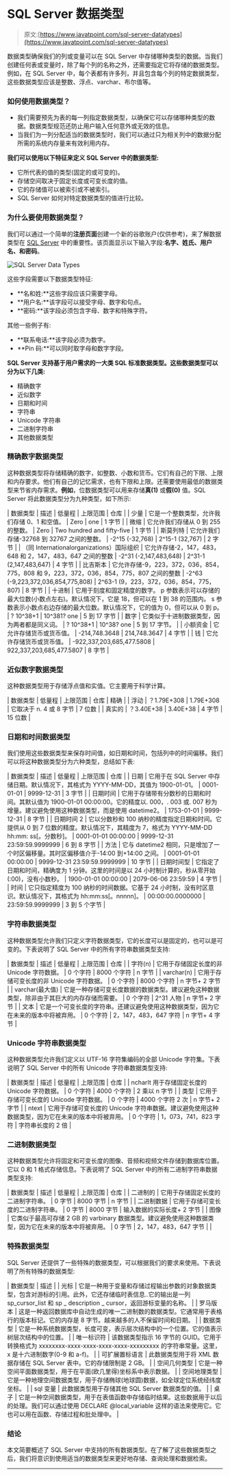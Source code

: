 # SQL Server 数据类型

> 原文:[https://www.javatpoint.com/sql-server-datatypes](https://www.javatpoint.com/sql-server-datatypes)

数据类型确保我们的列或变量可以在 SQL Server 中存储哪种类型的数据。当我们创建任何表或变量时，除了每个列的名称之外，还需要指定它将存储的数据类型。例如，在 SQL Server 中，每个表都有许多列，并且包含每个列的特定数据类型，这些数据类型应该是整数、浮点、varchar、布尔值等。

### 如何使用数据类型？

*   我们需要预先为表的每一列指定数据类型，以确保它可以存储哪种类型的数据。数据类型规范还防止用户输入任何意外或无效的信息。
*   当我们为一列分配适当的数据类型时，我们可以通过只为相关列中的数据分配所需的系统内存量来有效利用内存。

**我们可以使用以下特征来定义 SQL Server 中的数据类型:**

*   它所代表的值的类型(固定的或可变的)。
*   存储空间取决于固定长度或可变长度的值。
*   它的存储值可以被索引或不被索引。
*   SQL Server 如何对特定数据类型的值进行比较。

### 为什么要使用数据类型？

我们可以通过一个简单的**注册页面**创建一个新的谷歌账户(仅供参考)，来了解数据类型在 [SQL Server](https://www.javatpoint.com/sql-server-tutorial) 中的重要性。该页面显示以下输入字段:**名字、姓氏、用户名、**和**密码**。

![SQL Server Data Types](../Images/85f9a6b1ddfe0ecd1e8b2ba5a97ded20.png)

这些字段需要以下数据类型特征:

*   **名和姓:**这些字段应该只需要字母。
*   **用户名:**该字段可以接受字母、数字和句点。
*   **密码:**该字段必须包含字母、数字和特殊字符。

其他一些例子有:

*   **联系电话:**该字段必须为数字。
*   **Pin 码:**可以同时取字母和数字字段。

**SQL Server 支持基于用户需求的一大类 SQL 标准数据类型。这些数据类型可以分为以下几类:**

*   精确数字
*   近似数字
*   日期和时间
*   字符串
*   Unicode 字符串
*   二进制字符串
*   其他数据类型

### 精确数字数据类型

这种数据类型将存储精确的数字，如整数、小数和货币。它们有自己的下限、上限和内存要求。他们有自己的记忆需求，也有下限和上限。还需要使用最低的数据类型来节省内存需求。**例如**，位数据类型可以用来存储**真(1)** 或**假(0)** 值。SQL Server 将此数据类型分为九种类型，如下所示:

| 数据类型 | 描述 | 低量程 | 上限范围 | 仓库 |
| 少量 | 它是一个整数类型，允许我们存储 0、1 和空值。 | Zero | one | 1 字节 |
| 微缩 | 它允许我们存储从 0 到 255 的整数。 | Zero | Two hundred and fifty-five | 1 字节 |
| 斯莫列特 | 它允许我们存储-32768 到 32767 之间的整数。 | -2^15 (-32,768) | 2^15-1 (32,767) | 2 字节 |
| （同 Internationalorganizations）国际组织 | 它允许存储-2，147，483，648 和 2，147，483，647 之间的整数 | -2^31 (-2,147,483,648) | 2^31-1 (2,147,483,647) | 4 字节 |
| 比吉斯本 | 它允许存储-9，223，372，036，854，775，808 和 9，223，372，036，854，775，807 之间的整数 | -2^63 (-9,223,372,036,854,775,808) | 2^63-1 (9，223，372，036，854，775，807) | 8 字节 |
| 十进制 | 它用于刻度和固定精度的数字。
p 参数表示可以存储的最大位数(小数点左右)。默认情况下，它是 18，但可以在 1 到 38 的范围内。
s 参数表示小数点右边存储的最大位数。默认情况下，它的值为 0，但可以从 0 到 p。 | ? 10^38+1 | 10^381? one | 5 到 17 字节 |
| 数字 | 它类似于十进制数据类型，因为两者都是同义词。 | ? 10^38+1 | 10^38? one | 5 到 17 字节。 |
| 小额资金 | 它允许存储货币或货币值。 | -214,748.3648 | 214,748.3647 | 4 字节 |
| 钱 | 它允许存储货币或货币值。 | -922,337,203,685,477.5808 | 922,337,203,685,477.5807 | 8 字节 |

### 近似数字数据类型

这种数据类型用于存储浮点值和实值。它主要用于科学计算。

| 数据类型 | 低量程 | 上限范围 | 仓库 | 精确 |
| 浮动 | ？1.79E+308 | 1.79E+308 | 它取决于 n.
4 或 8 字节 | 7 位数 |
| 真实的 | ？3.40E+38 | 3.40E+38 | 4 字节 | 15 位数 |

### 日期和时间数据类型

我们使用这些数据类型来保存时间值，如日期和时间，包括列中的时间偏移。我们可以将这种数据类型分为六种类型，总结如下表:

| 数据类型 | 描述 | 低量程 | 上限范围 | 仓库 |
| 日期 | 它用于在 SQL Server 中存储日期。默认情况下，其格式为 YYYY-MM-DD，其值为 1900-01-01。 | 0001-01-01 | 9999-12-31 | 3 字节 |
| 日期时间 | 它用于存储带有分数秒的日期和时间。其默认值为 1900-01-01 00:00:00。它的精度以. 000，. 003 或. 007 秒为增量。建议避免使用这种数据类型，而是使用 datetime2。 | 1753-01-01 | 9999-12-31 | 8 字节 |
| 日期时间 2 | 它以分数秒和 100 纳秒的精度指定日期和时间。它提供从 0 到 7 位数的精度。默认情况下，其精度为 7，格式为 YYYY-MM-DD hh:mm: ss[。分数秒]。 | 0001-01-01 00:00:00 | 9999-12-31 23:59:59.9999999 | 6 到 8 字节 |
| 方法 | 它与 datetime2 相同，只是增加了一个时区偏移量。其时区偏移值介于-14:00 到+14:00 之间。 | 0001-01-01 00:00:00 | 9999-12-31 23:59:59.9999999 | 10 字节 |
| 日期时间型 | 它指定了日期和时间，精确度为 1 分钟。这里的时间是以 24 小时制计算的，秒从零开始(:00)，没有小数秒。 | 1900-01-01 00:00:00 | 2079-06-06 23:59:59 | 4 字节 |
| 时间 | 它只指定精度为 100 纳秒的时间数据。它基于 24 小时制，没有时区意识。默认情况下，其格式为 hh:mm:ss[。nnnnn]。 | 00:00:00.0000000 | 23:59:59.9999999 | 3 到 5 个字节 |

### 字符串数据类型

这种数据类型允许我们只定义字符数据类型，它的长度可以是固定的，也可以是可变的。下表说明了 SQL Server 中的所有字符串数据类型支持:

| 数据类型 | 描述 | 低量程 | 上限范围 | 仓库 |
| 字符(n) | 它用于存储固定长度的非 Unicode 字符数据。 | 0 个字符 | 8000 个字符 | n 字节 |
| varchar(n) | 它用于存储可变长度的非 Unicode 字符数据。 | 0 个字符 | 8000 个字符 | n 字节+ 2 字节 |
| varchar(最大值) | 它是一种存储可变长度数据的数据类型。建议避免这种数据类型，除非由于其巨大的内存存储而需要。 | 0 个字符 | 2^31 人物 | n 字节+ 2 字节 |
| 文本 | 它是一个可变长度的字符串。还建议避免使用这种数据类型，因为它在未来的版本中将被弃用。 | 0 个字符 | 2，147，483，647 字符 | n 字节+ 4 字节 |

### Unicode 字符串数据类型

这种数据类型允许我们定义以 UTF-16 字符集编码的全部 Unicode 字符集。下表说明了 SQL Server 中的所有 Unicode 字符串数据类型支持:

| 数据类型 | 描述 | 低量程 | 上限范围 | 仓库 |
| ncharIt 用于存储固定长度的 Unicode 字符数据。 | 0 个字符 | 4000 个字符 | 2 乘以 n 字节 |
| 类型 | 它用于存储可变长度的 Unicode 字符数据。 | 0 个字符 | 4000 个字符 2 次 | n 字节+ 2 字节 |
| ntext | 它用于存储可变长度的 Unicode 字符串数据。建议避免使用这种数据类型，因为它在未来的版本中将被弃用。 | 0 个字符 | 1，073，741，823 字符 | 字符串长度的 2 倍 |

### 二进制数据类型

这种数据类型允许将固定和可变长度的图像、音频和视频文件存储到数据库位置。它以 0 和 1 格式存储信息。下表说明了 SQL Server 中的所有二进制字符串数据类型支持:

| 数据类型 | 描述 | 低量程 | 上限范围 | 仓库 |
| 二进制的 | 它用于存储固定长度的二进制字符串。 | 0 字节 | 8000 字节 | n 字节 |
| 二进制数据 | 它用于存储可变长度的二进制字符串。 | 0 字节 | 8000 字节 | 输入数据的实际长度+ 2 字节 |
| 图像 | 它类似于最高可存储 2 GB 的 varbinary 数据类型。建议避免使用这种数据类型，因为它在未来的版本中将被弃用。 | 0 字节 | 2，147，483，647 字节 |  |

### 特殊数据类型

SQL Server 还提供了一些特殊的数据类型，可以根据我们的要求来使用。下表说明了所有特殊的数据类型:

| 数据类型 | 描述 |
| 光标 | 它是一种用于变量和存储过程输出参数的对象数据类型，包含对游标的引用。此外，它还存储临时表信息..它的输出是一列 sp_cursor_list 和 sp _ description _ cursor，返回游标变量的名称。 |
| 罗马版本 | 这是一种返回数据库中自动生成的唯一二进制数的数据类型。它通常用于表格行的版本标记。它的内存是 8 字节。越来越多的人不保留时间和日期。 |
| 数据类型 | 它是一种系统数据类型，长度可变，表示层次结构中的一个位置。它的值表示树层次结构中的位置。 |
| 唯一标识符 | 该数据类型指示 16 字节的 GUID。它用于转换格式为 xxxxxxxx-xxxx-xxxx-xxxx-xxxx-xxxxxxxxx 的字符串常量。这里，x 是十六进制数字(0-9 和 a-f)。 |
| 可扩展置标语言 | 此数据类型用于将 XML 数据存储在 SQL Server 表中。它的存储限制是 2 GB。 |
| 空间几何类型 | 它是一种空间平面数据类型，用于在平面(欧几里得)坐标系中表示数据。 |
| 空间地理类型 | 它是一种地理空间数据类型，用于存储椭球(地球圆)数据，如全球定位系统经纬度坐标。 |
| sql 变量 | 此数据类型用于存储其他 SQL Server 数据类型的值。 |
| 桌子 | 它是一种空间数据类型，用于在表值函数中存储临时结果。这些数据用于以后的处理。我们可以通过使用 DECLARE @local_variable 这样的语法来使用它。它也可以用在函数、存储过程和批处理中。 |

### 结论

本文简要概述了 SQL Server 中支持的所有数据类型。在了解了这些数据类型之后，我们将意识到使用适当的数据类型来更好地存储、查询处理和数据检索。

* * *